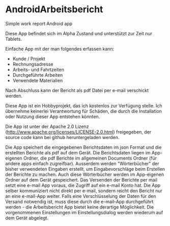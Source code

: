 # AndroidArbeitsbericht
Simple work report Android app

Diese App befindet sich im Alpha Zustand und unterstützt zur Zeit nur Tablets.

Einfache App mit der man folgendes erfassen kann:
 - Kunde / Projekt
 - Rechnungsadresse
 - Arbeits- und Fahrtzeiten
 - Durchgeführte Arbeiten
 - Verwendete Materialien

Nach Abschluss kann der Bericht als pdf Datei per e-mail verschickt werden.

Diese App ist ein Hobbyprojekt, das ich kostenlos zur Verfügung stelle. Ich übernehme keinerlei Verantwortung für Schäden, die durch die Installation oder Nutzung dieser App entstehen könnten.

Die App ist unter der Apache 2.0 Lizenz (http://www.apache.org/licenses/LICENSE-2.0.html) freigegeben, der source code kann bei github heruntergeladen werden.

Die App speichert die eingegebenen Berichtsdaten im json Format und die erstellten Berichte als pdf auf dem Gerät. Die Berichtsdaten liegen im App-eigenen Ordner, die pdf Berichte im allgemeinen Documents Ordner (für andere apps einfach zugreifbar). Ausserdem werden "Wörterbücher" der bisher verwendeten Eingaben erstellt, um Eingabevorschläge beim Erstellen der Berichte zu machen. Auch diese Wörterbücher werden im App-eigenen Ordner auf dem Gerät gespeichert. Das Versenden der Berichte per mail setzt eine e-mail App voraus, die Zugriff auf ein e-mail Konto hat. Die App selber kommuniziert nicht direkt per e-mail, sondern reicht den Bericht nur an eine e-mail-App weiter. Falls eine Verschlüsselung der Daten für den Versand notwendig ist, muss diese durch die e-mail-App durchgeführt werden - die Arbeitsbericht App bietet keine derartige Möglichkeit. Die vorgenommenen Einstellungen im Einstellungsdialog werden wiederum auf dem Gerät abgelegt.
